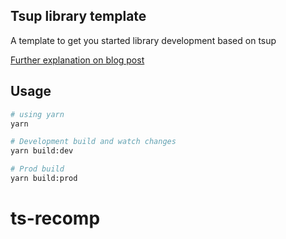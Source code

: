 ## Tsup library template

A template to get you started library development based on tsup

[Further explanation on blog post](https://orabazu.hashnode.dev/how-to-bundle-a-tree-shakable-typescript-library-for-web-with-tsup-and-publish-with-npm)

## Usage

```bash
# using yarn
yarn

# Development build and watch changes
yarn build:dev

# Prod build
yarn build:prod
```
# ts-recomp
